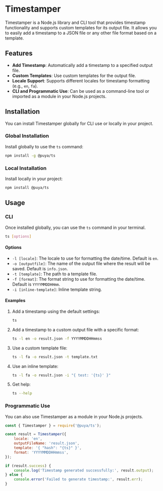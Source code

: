 # Timestamper

Timestamper is a Node.js library and CLI tool that provides timestamp functionality and supports custom templates for its output file. It allows you to easily add a timestamp to a JSON file or any other file format based on a template.

## Features

- **Add Timestamp**: Automatically add a timestamp to a specified output file.
- **Custom Templates**: Use custom templates for the output file.
- **Locale Support**: Supports different locales for timestamp formatting (e.g., `en`, `fa`).
- **CLI and Programmatic Use**: Can be used as a command-line tool or imported as a module in your Node.js projects.

## Installation

You can install Timestamper globally for CLI use or locally in your project.

### Global Installation

Install globally to use the `ts` command:

```bash
npm install -g @puya/ts
```

### Local Installation

Install locally in your project:

```bash
npm install @puya/ts
```

## Usage

### CLI

Once installed globally, you can use the `ts` command in your terminal.

```bash
ts [options]
```

#### Options

- `-l [locale]`: The locale to use for formatting the date/time. Default is `en`.
- `-o [outputfile]`: The name of the output file where the result will be saved. Default is `info.json`.
- `-t [template]`: The path to a template file.
- `-f [format]`: The format string to use for formatting the date/time. Default is `YYYYMMDDHHmm`.
- `-i [inline-template]`: Inline template string.

#### Examples

1. Add a timestamp using the default settings:

   ```bash
   ts
   ```

2. Add a timestamp to a custom output file with a specific format:

   ```bash
   ts -l en -o result.json -f YYYYMMDDHHmmss
   ```

3. Use a custom template file:

   ```bash
   ts -l fa -o result.json -t template.txt
   ```

4. Use an inline template:

   ```bash
   ts -l fa -o result.json -i "{ test: '{ts}' }"
   ```

5. Get help:

   ```bash
   ts --help
   ```

### Programmatic Use

You can also use Timestamper as a module in your Node.js projects.

```javascript
const { Timestamper } = require('@puya/ts');

const result = Timestamper({
    locale: 'en',
    outputFileName: 'result.json',
    template: '{ "hash": "{ts}" }',
    format: 'YYYYMMDDHHmmss',
});

if (result.success) {
    console.log('Timestamp generated successfully:', result.output);
} else {
    console.error('Failed to generate timestamp:', result.err);
}
```
